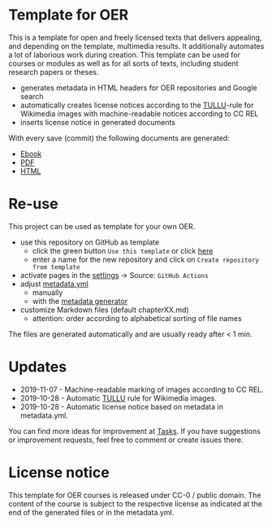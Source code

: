 # Template for OER

This is a template for open and freely licensed texts that delivers appealing, and depending on the template, multimedia results. It additionally automates a lot of laborious work during creation. This template can be used for courses or modules as well as for all sorts of texts, including student research papers or theses.

* generates metadata in HTML headers for OER repositories and Google search
* automatically creates license notices according to the [TULLU](https://open-educational-resources.de/wp-content/uploads/graphic_TASLL-rule_OER-2.pdf)-rule for Wikimedia images with machine-readable notices according to CC REL
* inserts license notice in generated documents

With every save (commit) the following documents are generated:

* [Ebook](https://axel-klinger.github.io/My-First-Textbook/document.epub)
* [PDF](https://axel-klinger.github.io/My-First-Textbook/document.pdf)
* [HTML](https://axel-klinger.github.io/My-First-Textbook/index.html)

# Re-use

This project can be used as template for your own OER.

* use this repository on GitHub as template
    * click the green button `Use this template` or click [here](https://github.com/TIBHannover/markdown-documents-template/generate)
    * enter a name for the new repository and click on `Create repository from template`
* activate pages in the [settings](../../settings/pages) -> Source: `GitHub Actions`
* adjust [metadata.yml](../../edit/main/metadata.yml)
    * manually
    * with the [metadata generator](https://oersi.gitlab.io/metadata-form/metadata-generator.html)
* customize Markdown files (default chapterXX.md)
    * attention: order according to alphabetical sorting of file names

The files are generated automatically and are usually ready after < 1 min.

# Updates
* 2019-11-07 - Machine-readable marking of images according to CC REL.
* 2019-10-28 - Automatic [TULLU](https://open-educational-resources.de/wp-content/uploads/graphic_TASLL-rule_OER-2.pdf) rule for Wikimedia images.
* 2019-10-28 - Automatic license notice based on metadata in metadata.yml.

You can find more ideas for improvement at [Tasks](https://github.com/TIBHannover/markdown-documents-template/issues). If you have suggestions or improvement requests, feel free to comment or create issues there.


# License notice
This template for OER courses is released under CC-0 / public domain. The content of the course is subject to the respective license as indicated at the end of the generated files or in the metadata.yml.